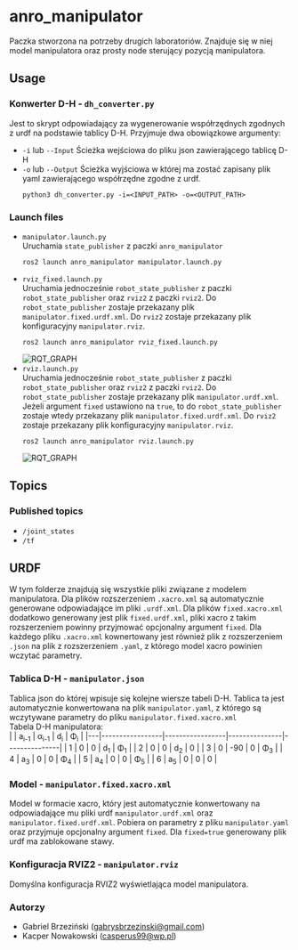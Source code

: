 # anro_manipulator
Paczka stworzona na potrzeby drugich laboratoriów. Znajduje się w niej model manipulatora oraz prosty node sterujący pozycją manipulatora.
## Usage
### Konwerter D-H - `dh_converter.py`
Jest to skrypt odpowiadający za wygenerowanie współrzędnych zgodnych z urdf na podstawie tablicy D-H. Przyjmuje dwa obowiązkowe argumenty:
- `-i` lub `--Input`
  Ścieżka wejściowa do pliku json zawierającego tablicę D-H
- `-o` lub `--Output`
  Ścieżka wyjściowa w której ma zostać zapisany plik yaml zawierającego współrzędne zgodne z urdf.
  ```
  python3 dh_converter.py -i=<INPUT_PATH> -o=<OUTPUT_PATH>
  ```
### Launch files
- `manipulator.launch.py`  
  Uruchamia `state_publisher` z paczki `anro_manipulator`
  ```
  ros2 launch anro_manipulator manipulator.launch.py
  ```
- `rviz_fixed.launch.py`  
  Uruchamia jednocześnie `robot_state_publisher` z paczki `robot_state_publisher` oraz `rviz2` z paczki `rviz2`. Do `robot_state_publisher` zostaje przekazany plik `manipulator.fixed.urdf.xml`. Do `rviz2` zostaje przekazany plik konfiguracyjny `manipulator.rviz`.
  ```
  ros2 launch anro_manipulator rviz_fixed.launch.py
  ```
  ![RQT_GRAPH](docs/rviz_fixed_launch_rqt_graph.png)
- `rviz.launch.py`  
  Uruchamia jednocześnie `robot_state_publisher` z paczki `robot_state_publisher` oraz `rviz2` z paczki `rviz2`. Do `robot_state_publisher` zostaje przekazany plik `manipulator.urdf.xml`. Jeżeli argument `fixed` ustawiono na `true`, to do `robot_state_publisher` zostaje wtedy przekazany plik `manipulator.fixed.urdf.xml`. Do `rviz2` zostaje przekazany plik konfiguracyjny `manipulator.rviz`.
  ```
  ros2 launch anro_manipulator rviz.launch.py
  ```
  ![RQT_GRAPH](docs/rviz_launch_rqt_graph.png)
## Topics
### Published topics
- `/joint_states`
- `/tf`

## URDF
W tym folderze znajdują się wszystkie pliki związane z modelem manipulatora. Dla plików rozszerzeniem `.xacro.xml` są automatycznie generowane odpowiadające im pliki `.urdf.xml`. Dla plików `fixed.xacro.xml` dodatkowo generowany jest plik `fixed.urdf.xml`, pliki xacro z takim rozszerzeniem powinny przyjmować opcjonalny argument `fixed`. Dla każdego pliku `.xacro.xml` kownertowany jest również plik z rozszerzeniem `.json` na plik z rozszerzeniem `.yaml`, z którego model xacro powinien wczytać parametry.
### Tablica D-H - `manipulator.json`
Tablica json do której wpisuje się kolejne wiersze tabeli D-H. Tablica ta jest automatycznie konwertowana na plik `manipulator.yaml`, z którego są wczytywane parametry do pliku `manipulator.fixed.xacro.xml`  
Tabela D-H manipulatora:  
|   | a<sub>i-1</sub> | α<sub>i-1</sub> | d<sub>i</sub> | Φ<sub>i</sub> |
|---|-----------------|-----------------|---------------|---------------|
| 1 | 0               | 0               | d<sub>1</sub> | Φ<sub>1</sub> |
| 2 | 0               | 0               | d<sub>2</sub> | 0             |
| 3 | 0               | -90             | 0             | Φ<sub>3</sub> |
| 4 | a<sub>3</sub>   | 0               | 0             | Φ<sub>4</sub> |
| 5 | a<sub>4</sub>   | 0               | 0             | Φ<sub>5</sub> |
| 6 | a<sub>5</sub>   | 0               | 0             | 0             |

### Model - `manipulator.fixed.xacro.xml`
Model w formacie xacro, który jest automatycznie konwertowany na odpowiadające mu pliki urdf `manipulator.urdf.xml` oraz `manipulator.fixed.urdf.xml`. Pobiera on parametry z pliku `manipulator.yaml` oraz przyjmuje opcjonalny argument `fixed`. Dla `fixed=true` generowany plik urdf ma zablokowane stawy.

### Konfiguracja RVIZ2 - `manipulator.rviz`
Domyślna konfiguracja RVIZ2 wyświetlająca model manipulatora.

### Autorzy
- Gabriel Brzeziński (gabrysbrzezinski@gmail.com)  
- Kacper Nowakowski (casperus99@wp.pl) 

